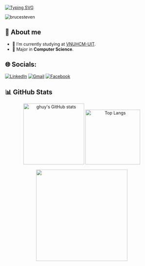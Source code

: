 [![Typing SVG](https://readme-typing-svg.demolab.com?font=Fira+Code&weight=700&size=35&pause=1500&center=true&width=1080&lines=Hi+there%2C+I'm+Huy)](https://git.io/typing-svg)


<p align="left"> <img src="https://komarev.com/ghpvc/?username=BaryuH&label=Profile%20views&color=orange&style=flat" alt="brucesteven" /> </p>

## 🚀 About me

- 🔭 I’m currently studying at [VNUHCM-UIT](https://www.uit.edu.vn/).
- 🚀 Major in **Computer Science**.

## 🌐 Socials:
[![LinkedIn](https://img.shields.io/badge/LinkedIn-%230077B5.svg?logo=linkedin&logoColor=white)](www.linkedin.com/in/giahuy-pn)
[![Gmail](https://img.shields.io/badge/Gmail-D14836?logo=gmail&logoColor=white)](mailto:huykunfu.376@gmail.com)
[![Facebook](https://img.shields.io/badge/Facebook-%231877F2.svg?slogo=Facebook&logoColor=white)](https://www.facebook.com/huypng.cs)


## 📊 GitHub Stats

<p align="center">
  <img src="https://github-readme-stats.vercel.app/api?username=BaryuH&show_icons=true&theme=radical" alt="ghuy's GitHub stats" height="200">
  <img src="https://github-readme-stats.vercel.app/api/top-langs/?username=BaryuH&layout=compact&theme=radical" alt="Top Langs" height="180">
</p>



<p align="center">
  <img src="https://github.com/Anmol-Baranwal/Cool-GIFs-For-GitHub/assets/74038190/403af6cc-32fd-4026-8fb5-ae523bf899c3" width="300">
  <br><br>
</p>
<!--
**BaryuH/BaryuH** is a ✨ _special_ ✨ repository because its `README.md` (this file) appears on your GitHub profile.

Here are some ideas to get you started:

- 🔭 I’m currently working on ...
- 🌱 I’m currently learning ...
- 👯 I’m looking to collaborate on ...
- 🤔 I’m looking for help with ...
- 💬 Ask me about ...
- 📫 How to reach me: ...
- 😄 Pronouns: ...
- ⚡ Fun fact: ...
-->
